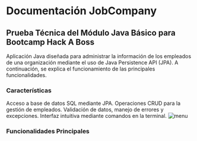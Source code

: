 # Documentación JobCompany
## Prueba Técnica del Módulo Java Básico para Bootcamp Hack A Boss

 Aplicación Java diseñada para administrar la información de los empleados de una organización mediante el uso de Java Persistence API (JPA). A continuación, se explica el funcionamiento de las principales funcionalidades.

 ### Características
 Acceso a base de datos SQL mediante JPA.
Operaciones CRUD para la gestión de empleados.
Validación de datos, manejo de errores y excepciones.
Interfaz intuitiva mediante comandos en la terminal.
![menu](https://i.imgur.com/0Xtj9iM.png)

### Funcionalidades Principales

